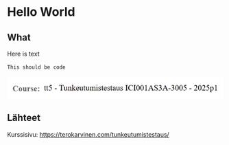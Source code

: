 # Hello World

## What

Here is text

    This should be code

<img src="h0.png" alt="image">

## Lähteet

Kurssisivu: https://terokarvinen.com/tunkeutumistestaus/